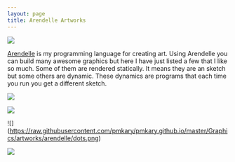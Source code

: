 ```yaml
---
layout: page
title: Arendelle Artworks
---
```

[![](https://raw.githubusercontent.com/pmkary/pmkary.github.io/master/Graphics/artworks/arendelle/10PRINT.png)](http://github.com/pmkary/10print)

[Arendelle](http://web.arendelle.org) is my programming language for creating art. Using Arendelle you can build many awesome graphics but here I have just listed a few that I like so much. Some of them are rendered statically. It means they are an sketch but some others are dynamic. These dynamics are programs that each time you run you get a different sketch.

![](https://raw.githubusercontent.com/pmkary/pmkary.github.io/master/Graphics/artworks/arendelle/veryFirstLoop.png)

![](https://raw.githubusercontent.com/pmkary/pmkary.github.io/master/Graphics/artworks/arendelle/randnotcomplete.png)

![]
(https://raw.githubusercontent.com/pmkary/pmkary.github.io/master/Graphics/artworks/arendelle/dots.png)

![](https://raw.githubusercontent.com/pmkary/pmkary.github.io/master/Graphics/artworks/arendelle/Q-Bert.png)